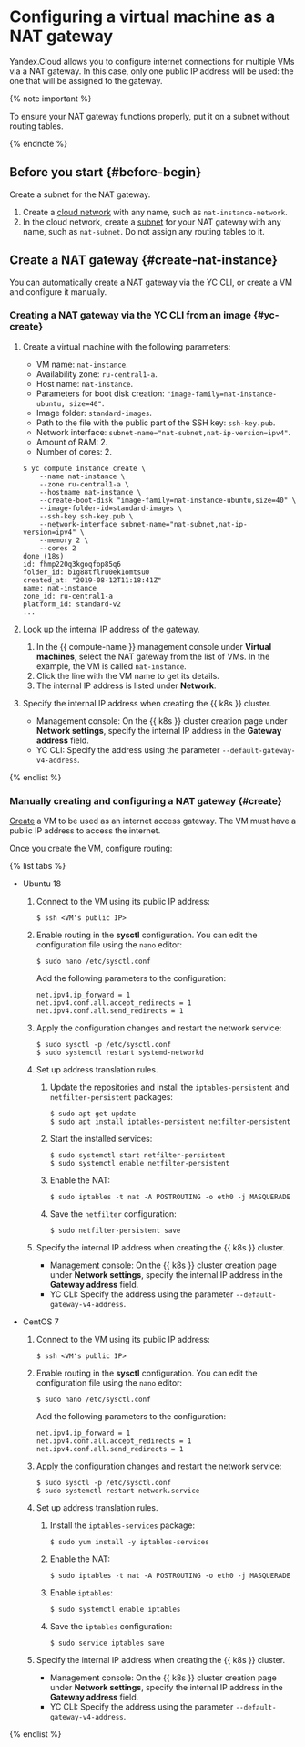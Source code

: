 # Configuring a virtual machine as a NAT gateway

Yandex.Cloud allows you to configure internet connections for multiple VMs via a NAT gateway. In this case, only one public IP address will be used: the one that will be assigned to the gateway.

{% note important %}

To ensure your NAT gateway functions properly, put it on a subnet without routing tables.

{% endnote %}

## Before you start {#before-begin}

Create a subnet for the NAT gateway.

1. Create a [cloud network](../../vpc/operations/network-create.md) with any name, such as `nat-instance-network`.
1. In the cloud network, create a [subnet](../../vpc/operations/subnet-create.md) for your NAT gateway with any name, such as `nat-subnet`. Do not assign any routing tables to it.

## Create a NAT gateway {#create-nat-instance}

You can automatically create a NAT gateway via the YC CLI, or create a VM and configure it manually.

### Creating a NAT gateway via the YC CLI from an image {#yc-create}

1. Create a virtual machine with the following parameters:
    - VM name: `nat-instance`.
    - Availability zone: `ru-central1-a`.
    - Host name: `nat-instance`.
    - Parameters for boot disk creation: `"image-family=nat-instance-ubuntu, size=40"`.
    - Image folder: `standard-images`.
    - Path to the file with the public part of the SSH key: `ssh-key.pub`.
    - Network interface: `subnet-name="nat-subnet,nat-ip-version=ipv4"`.
    - Amount of RAM: 2.
    - Number of cores: 2.

    ```
    $ yc compute instance create \
        --name nat-instance \
        --zone ru-central1-a \
        --hostname nat-instance \
        --create-boot-disk "image-family=nat-instance-ubuntu,size=40" \
        --image-folder-id=standard-images \
        --ssh-key ssh-key.pub \
        --network-interface subnet-name="nat-subnet,nat-ip-version=ipv4" \
        --memory 2 \
        --cores 2
    done (18s)
    id: fhmp220q3kgoqfop85q6
    folder_id: b1g88tflru0ek1omtsu0
    created_at: "2019-08-12T11:18:41Z"
    name: nat-instance
    zone_id: ru-central1-a
    platform_id: standard-v2
    ...
    ```

1. Look up the internal IP address of the gateway.
    1. In the {{ compute-name }} management console under **Virtual machines**, select the NAT gateway from the list of VMs. In the example, the VM is called `nat-instance`.
    1. Click the line with the VM name to get its details.
    1. The internal IP address is listed under **Network**.

1. Specify the internal IP address when creating the {{ k8s }} cluster.
    - Management console: On the {{ k8s }} cluster creation page under **Network settings**, specify the internal IP address in the **Gateway address** field.
    - YC CLI: Specify the address using the parameter `--default-gateway-v4-address`.

{% endlist %}

### Manually creating and configuring a NAT gateway {#create}

[Create](../../compute/quickstart/quick-create-linux.md) a VM to be used as an internet access gateway. The VM must have a public IP address to access the internet.

Once you create the VM, configure routing:

{% list tabs %}

- Ubuntu 18

  1. Connect to the VM using its public IP address:

     ```
     $ ssh <VM's public IP>
     ```

  1. Enable routing in the **sysctl** configuration. You can edit the configuration file using the `nano` editor:

     ```
     $ sudo nano /etc/sysctl.conf
     ```

     Add the following parameters to the configuration:

     ```
     net.ipv4.ip_forward = 1
     net.ipv4.conf.all.accept_redirects = 1
     net.ipv4.conf.all.send_redirects = 1
     ```

  1. Apply the configuration changes and restart the network service:

     ```
     $ sudo sysctl -p /etc/sysctl.conf
     $ sudo systemctl restart systemd-networkd
     ```

  1. Set up address translation rules.

     1. Update the repositories and install the `iptables-persistent` and `netfilter-persistent` packages:

        ```
        $ sudo apt-get update
        $ sudo apt install iptables-persistent netfilter-persistent 
        ```

     1. Start the installed services:

        ```
        $ sudo systemctl start netfilter-persistent 
        $ sudo systemctl enable netfilter-persistent
        ```

     1. Enable the NAT:

        ```
        $ sudo iptables -t nat -A POSTROUTING -o eth0 -j MASQUERADE
        ```

     1. Save the `netfilter` configuration:

        ```
        $ sudo netfilter-persistent save
        ```

  1. Specify the internal IP address when creating the {{ k8s }} cluster.
      - Management console: On the {{ k8s }} cluster creation page under **Network settings**, specify the internal IP address in the **Gateway address** field.
      - YC CLI: Specify the address using the parameter `--default-gateway-v4-address`.

- CentOS 7

  1. Connect to the VM using its public IP address:

     ```
     $ ssh <VM's public IP>
     ```

  1. Enable routing in the **sysctl** configuration. You can edit the configuration file using the `nano` editor:

     ```
     $ sudo nano /etc/sysctl.conf
     ```

     Add the following parameters to the configuration:

     ```
     net.ipv4.ip_forward = 1
     net.ipv4.conf.all.accept_redirects = 1
     net.ipv4.conf.all.send_redirects = 1
     ```

  1. Apply the configuration changes and restart the network service:

     ```
     $ sudo sysctl -p /etc/sysctl.conf
     $ sudo systemctl restart network.service
     ```

  1. Set up address translation rules.

     1. Install the `iptables-services` package:

        ```
        $ sudo yum install -y iptables-services 
        ```

     1. Enable the NAT:

        ```
        $ sudo iptables -t nat -A POSTROUTING -o eth0 -j MASQUERADE
        ```

     1. Enable `iptables`:

        ```
        $ sudo systemctl enable iptables
        ```

     1. Save the `iptables` configuration:

        ```
        $ sudo service iptables save
        ```

  1. Specify the internal IP address when creating the {{ k8s }} cluster.
      - Management console: On the {{ k8s }} cluster creation page under **Network settings**, specify the internal IP address in the **Gateway address** field.
      - YC CLI: Specify the address using the parameter `--default-gateway-v4-address`.

{% endlist %}

